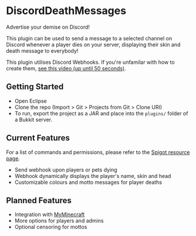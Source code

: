 # DiscordDeathMessages
Advertise your demise on Discord!

This plugin can be used to send a message to a selected
channel on Discord whenever a player dies on your server,
displaying their skin and death message to everybody!

This plugin utilises Discord Webhooks. If you're unfamilar with
how to create them, [see this video (up until 50 seconds)](https://www.youtube.com/watch?v=fKksxz2Gdnc).

## Getting Started
- Open Eclipse
- Clone the repo (Import > Git > Projects from Git > Clone URI)
- To run, export the project as a JAR and place into the `plugins/` folder of a Bukkit server.

## Current Features
For a list of commands and permissions, please refer to the [Spigot resource page](https://www.spigotmc.org/resources/discorddeathmessages.93644/).

- Send webhook upon players or pets dying
- Webhook dynamically displays the player's name, skin and head
- Customizable colours and motto messages for player deaths

## Planned Features
- Integration with [MyMinecraft](https://top.gg/bot/793150744533925888)
- More options for players and admins
- Optional censoring for mottos